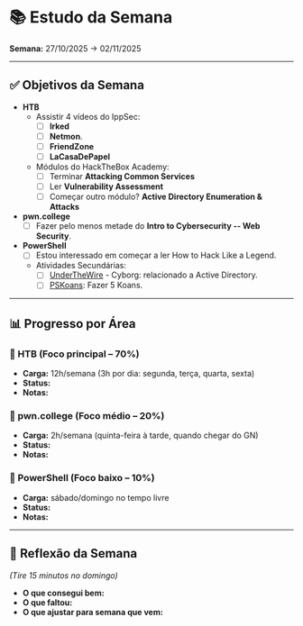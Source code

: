# 📚 Estudo da Semana

**Semana:** 27/10/2025 -> 02/11/2025

---

## ✅ Objetivos da Semana

- **HTB**
  - Assistir 4 vídeos do IppSec:
    - [ ] **Irked**
    - [ ] **Netmon**.
    - [ ] **FriendZone**
    - [ ] **LaCasaDePapel**
  - Módulos do HackTheBox Academy:
    - [ ] Terminar **Attacking Common Services**
    - [ ] Ler **Vulnerability Assessment**
    - [ ] Começar outro módulo? **Active Directory Enumeration & Attacks**
- **pwn.college**
  - [ ] Fazer pelo menos metade do **Intro to Cybersecurity -- Web Security**.
- **PowerShell**
  - [ ] Estou interessado em começar a ler How to Hack Like a Legend.
  - Atividades Secundárias:
    - [ ] [UnderTheWire](underthewire.tech) - Cyborg: relacionado a Active Directory.
    - [ ] [PSKoans](https://github.com/vexx32/PSKoans): Fazer 5 Koans.

---

## 📊 Progresso por Área

### 🔹 HTB (Foco principal – 70%)
- **Carga:** 12h/semana (3h por dia: segunda, terça, quarta, sexta)
- **Status:**
- **Notas:**

### 🔹 pwn.college (Foco médio – 20%)
- **Carga:** 2h/semana (quinta-feira à tarde, quando chegar do GN)
- **Status:**
- **Notas:**

### 🔹 PowerShell (Foco baixo – 10%)
- **Carga:** sábado/domingo no tempo livre
- **Status:**
- **Notas:**

---

## 📝 Reflexão da Semana
*(Tire 15 minutos no domingo)*  
- **O que consegui bem:**
- **O que faltou:**
- **O que ajustar para semana que vem:**
